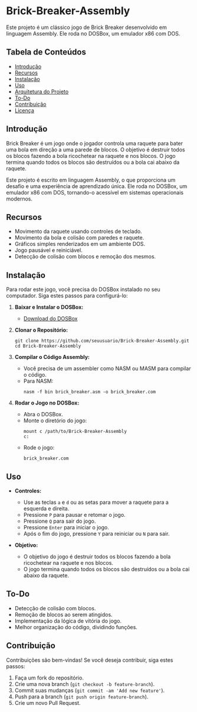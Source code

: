 # Brick-Breaker-Assembly

Este projeto é um clássico jogo de Brick Breaker desenvolvido em linguagem Assembly. Ele roda no DOSBox, um emulador x86 com DOS.

## Tabela de Conteúdos

- [Introdução](#introdução)
- [Recursos](#recursos)
- [Instalação](#instalação)
- [Uso](#uso)
- [Arquitetura do Projeto](#arquitetura-do-projeto)
- [To-Do](#to-do)
- [Contribuição](#contribuição)
- [Licença](#licença)

## Introdução

Brick Breaker é um jogo onde o jogador controla uma raquete para bater uma bola em direção a uma parede de blocos. O objetivo é destruir todos os blocos fazendo a bola ricochetear na raquete e nos blocos. O jogo termina quando todos os blocos são destruídos ou a bola cai abaixo da raquete.

Este projeto é escrito em linguagem Assembly, o que proporciona um desafio e uma experiência de aprendizado única. Ele roda no DOSBox, um emulador x86 com DOS, tornando-o acessível em sistemas operacionais modernos.

## Recursos

- Movimento da raquete usando controles de teclado.
- Movimento da bola e colisão com paredes e raquete.
- Gráficos simples renderizados em um ambiente DOS.
- Jogo pausável e reiniciável.
- Detecção de colisão com blocos e remoção dos mesmos.

## Instalação

Para rodar este jogo, você precisa do DOSBox instalado no seu computador. Siga estes passos para configurá-lo:

1. **Baixar e Instalar o DOSBox:**
   - [Download do DOSBox](https://www.dosbox.com/download.php?main=1)

2. **Clonar o Repositório:**
    ```
    git clone https://github.com/seuusuario/Brick-Breaker-Assembly.git
    cd Brick-Breaker-Assembly
    ```

3. **Compilar o Código Assembly:**
   - Você precisa de um assembler como NASM ou MASM para compilar o código.
   - Para NASM:
     ```
     nasm -f bin brick_breaker.asm -o brick_breaker.com
     ```

4. **Rodar o Jogo no DOSBox:**
   - Abra o DOSBox.
   - Monte o diretório do jogo:
     ```
     mount c /path/to/Brick-Breaker-Assembly
     c:
     ```
   - Rode o jogo:
     ```
     brick_breaker.com
     ```

## Uso

- **Controles:**
  - Use as teclas `a` e `d` ou as setas para mover a raquete para a esquerda e direita.
  - Pressione `P` para pausar e retomar o jogo.
  - Pressione `Q` para sair do jogo.
  - Pressione `Enter` para iniciar o jogo.
  - Após o fim do jogo, pressione `Y` para reiniciar ou `N` para sair.

- **Objetivo:**
  - O objetivo do jogo é destruir todos os blocos fazendo a bola ricochetear na raquete e nos blocos.
  - O jogo termina quando todos os blocos são destruídos ou a bola cai abaixo da raquete.

## To-Do

- Detecção de colisão com blocos.
- Remoção de blocos ao serem atingidos.
- Implementação da lógica de vitória do jogo.
- Melhor organização do código, dividindo funções.

## Contribuição

Contribuições são bem-vindas! Se você deseja contribuir, siga estes passos:

1. Faça um fork do repositório.
2. Crie uma nova branch (`git checkout -b feature-branch`).
3. Commit suas mudanças (`git commit -am 'Add new feature'`).
4. Push para a branch (`git push origin feature-branch`).
5. Crie um novo Pull Request.